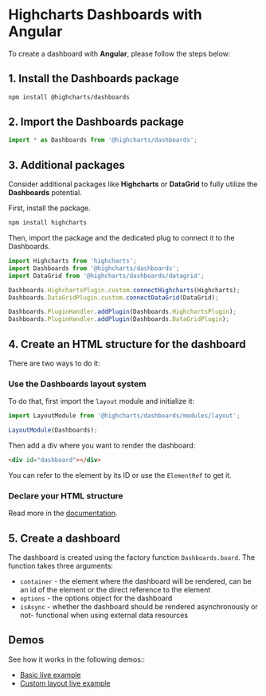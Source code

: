 # Highcharts Dashboards with Angular

To create a dashboard with **Angular**, please follow the steps below:

## 1. Install the Dashboards package

```bash
npm install @highcharts/dashboards
```

## 2. Import the Dashboards package

```typescript
import * as Dashboards from '@highcharts/dashboards';
```

## 3. Additional packages
Consider additional packages like **Highcharts** or **DataGrid** to fully utilize the **Dashboards** potential.

First, install the package.
```bash
npm install highcharts
```

Then, import the package and the dedicated plug to connect it to the Dashboards.

```typescript
import Highcharts from 'highcharts';
import Dashboards from '@highcharts/dashboards';
import DataGrid from '@highcharts/dashboards/datagrid';

Dashboards.HighchartsPlugin.custom.connectHighcharts(Highcharts);
Dashboards.DataGridPlugin.custom.connectDataGrid(DataGrid);

Dashboards.PluginHandler.addPlugin(Dashboards.HighchartsPlugin);
Dashboards.PluginHandler.addPlugin(Dashboards.DataGridPlugin);
```

## 4. Create an HTML structure for the dashboard

There are two ways to do it:

### Use the Dashboards layout system
To do that, first import the `layout` module and initialize it:

```typescript
import LayoutModule from '@highcharts/dashboards/modules/layout';

LayoutModule(Dashboards);
```
Then add a div where you want to render the dashboard:
```html
<div id="dashboard"></div>
```

You can refer to the element by its ID or use the `ElementRef` to get it.

### Declare your HTML structure
Read more in the [documentation](https://www.highcharts.com/docs/dashboards/layout-description).

## 5. Create a dashboard
The dashboard is created using the factory function `Dashboards.board`. The function takes three arguments:
- `container` - the element where the dashboard will be rendered, can be an id of the element or the direct reference to the element
- `options` - the options object for the dashboard
- `isAsync` - whether the dashboard should be rendered asynchronously or not- functional when using external data resources

## Demos
See how it works in the following demos::
- [Basic live example](https://stackblitz.com/edit/angular-pc4xsk)
- [Custom layout live example](https://stackblitz.com/edit/dashboards-angular-custom-layout)
